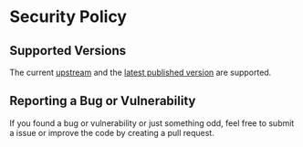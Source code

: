 # Security Policy

## Supported Versions

The current [upstream](https://github.com/konstruktoid/hardened-images)
and the [latest published version](https://github.com/konstruktoid/hardened-images/releases) are supported.

## Reporting a Bug or Vulnerability

If you found a bug or vulnerability or just something odd, feel free to submit a issue or improve the code by creating a pull request.
